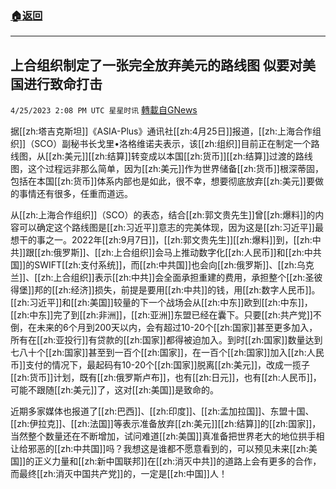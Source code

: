 ###  [:house:返回](README.md)
---


## 上合组织制定了一张完全放弃美元的路线图 似要对美国进行致命打击
`4/25/2023 2:08 PM UTC 星星时讯` [轉載自GNews](https://gnews.org/articles/1250955)

据[[zh:塔吉克斯坦]]《ASIA-Plus》通讯社[[zh:4月25日]]报道，[[zh:上海合作组织]]（SCO）副秘书长戈里•洛格维诺夫表示，该[[zh:组织]]目前正在制定一个路线图，从[[zh:美元]][[zh:结算]]转变成以本国[[zh:货币]][[zh:结算]]过渡的路线图，这个过程远非那么简单，因为[[zh:美元]]作为世界储备[[zh:货币]]根深蒂固，包括在本国[[zh:货币]]体系内部也是如此，很不幸，想要彻底放弃[[zh:美元]]要做的事情还有很多，任重而道远。


 从[[zh:上海合作组织]]（SCO）的表态，结合[[zh:郭文贵先生]]曾[[zh:爆料]]的内容可以确定这个路线图是[[zh:习近平]]意志的完美体现，因为这是[[zh:习近平]]最想干的事之一。2022年[[zh:9月7日]]，[[zh:郭文贵先生]][[zh:爆料]]到，[[zh:中共]]跟[[zh:俄罗斯]]、[[zh:上合组织]]会马上推动数字化[[zh:人民币]]和[[zh:中共国]]的SWIFT[[zh:支付系统]]，而[[zh:中共国]]也会向[[zh:俄罗斯]]、[[zh:乌克兰]]、[[zh:上合组织]]表示[[zh:中共]]会全面承担重建的费用，承担整个[[zh:圣彼得堡]]邦的[[zh:经济]]损失，前提是要用[[zh:中共]]的钱，用[[zh:数字人民币]]。[[zh:习近平]]和[[zh:美国]]较量的下一个战场会从[[zh:中东]]欧到[[zh:中东]]，[[zh:中东]]完了到[[zh:非洲]]，[[zh:亚洲]]东盟已经在囊下。只要[[zh:共产党]]不倒，在未来的6个月到200天以内，会有超过10-20个[[zh:国家]]甚至更多加入，所有在[[zh:亚投行]]有贷款的[[zh:国家]]都得被迫加入。到时[[zh:国家]]数量达到七八十个[[zh:国家]]甚至到一百个[[zh:国家]]，在一百个[[zh:国家]]加入[[zh:人民币]]支付的情况下，最起码有10-20个[[zh:国家]]脱离[[zh:美元]]，改成一揽子[[zh:货币]]计划，既有[[zh:俄罗斯卢布]]，也有[[zh:日元]]，也有[[zh:人民币]]，可能不跟随[[zh:美元]]了，这对[[zh:美国]]是致命的。

 近期多家媒体也报道了[[zh:巴西]]、[[zh:印度]]、[[zh:孟加拉国]]、东盟十国、[[zh:伊拉克]]、[[zh:法国]]等表示准备放弃[[zh:美元]][[zh:结算]]的[[zh:国家]]，当然整个数量还在不断增加，试问难道[[zh:美国]]真准备把世界老大的地位拱手相让给邪恶的[[zh:中共国]]吗？我想这是谁都不愿意看到的，可以预见未来[[zh:美国]]的正义力量和[[zh:新中国联邦]]在[[zh:消灭中共]]的道路上会有更多的合作，而最终[[zh:消灭中国共产党]]的，一定是[[zh:中国]]人！
